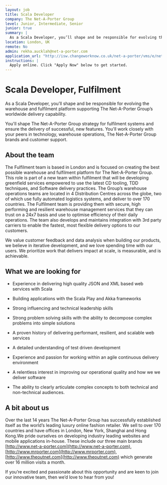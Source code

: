 ```yaml
---
layout: job
title: Scala Developer
company: The Net-A-Porter Group
level: Junior, Intermediate, Senior
junior: true
summary: |
  As a Scala Developer, you’ll shape and be responsible for evolving the Warehouse and Fulfilment platform supporting The Net-A-Porter Group's worldwide delivery capability. This role is part of a new team within Fulfilment that will be developing greenfield services empowered to use the latest CD tooling, TDD techniques, and Software Delivery practices.
location: London, UK
remote: No
admin: rekha.aucklah@net-a-porter.com
application_url: "http://isw.changeworknow.co.uk/net-a-porter/vms/e/net_a_porter/positions/cmAM4acq9e25GumKEpcK4i"
instructions: |
  Apply online. Click "Apply Now" below to get started.
---
```


<!-- break -->

# Scala Developer, Fulfilment

As a Scala Developer, you’ll shape and be responsible for evolving the warehouse and fulfilment platform supporting The Net-A-Porter Group’s worldwide delivery capability.

You'll shape The Net-A-Porter Group strategy for fulfilment systems and ensure the delivery of successful, new features. You'll work closely with your peers in technology, warehouse operations, The Net-A-Porter Group brands and customer support.

## About the team

The Fulfilment  team is based in London and is focused on creating the best possible warehouse and fulfilment platform for The Net-A-Porter Group. This role is part of a new team within fulfilment that will be developing greenfield services empowered to use the latest CD tooling, TDD techniques, and Software delivery practices. The Group’s warehouse operations teams are located in 4 Distribution Centres across the globe, two of which use fully automated logistics systems, and deliver to over 170 countries.  The Fulfilment team is providing them with secure, high performing and resilient warehouse management services that they can trust on a  24x7 basis and use to optimise efficiency of their daily operations.  The team also develops and maintains integration with 3rd party carriers to enable the fastest, most flexible delivery options to our customers.

We value customer feedback and data analysis when building our products, we believe in iterative development, and we love spending time with our users. We prioritize work that delivers impact at scale, is measurable, and is achievable.

## What we are looking for

* Experience in delivering high quality JSON and XML based web services with Scala

* Building applications with the Scala Play and Akka frameworks

* Strong influencing and technical leadership skills

* Strong problem solving skills with the ability to decompose complex problems into simple solutions

* A proven history of delivering performant, resilient, and scalable web services

* A detailed understanding of test driven development

* Experience and passion for working within an agile continuous delivery environment

* A relentless interest in improving our operational quality and how we we deliver software

* The ability to clearly articulate complex concepts to both technical and non-technical audiences.

## A bit about us

Over the last 14 years The Net-A-Porter Group has successfully established itself as the world’s leading luxury online fashion retailer. We sell to over 170 countries and have offices in London, New York, Shanghai and Hong Kong.We pride ourselves on developing industry leading websites and mobile applications in-house. These include our three main brands [http://www.net-a-porter.com](http://www.net-a-porter.com), [http://www.mrporter.com](http://www.mrporter.com), [http://www.theoutnet.com](http://www.theoutnet.com) which generate over 16 million visits a month.

If you’re excited and passionate about this opportunity and are keen to join our innovative team, then we’d love to hear from you!